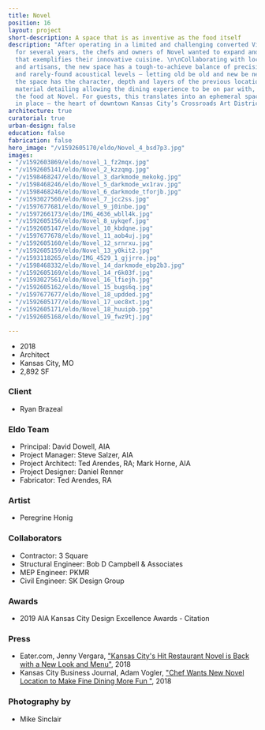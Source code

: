 ```yaml
---
title: Novel
position: 16
layout: project
short-description: A space that is as inventive as the food itself
description: "After operating in a limited and challenging converted Victorian house
  for several years, the chefs and owners of Novel wanted to expand and create a space
  that exemplifies their innovative cuisine. \n\nCollaborating with local artists
  and artisans, the new space has a tough-to-achieve balance of precision, looseness,
  and rarely-found acoustical levels — letting old be old and new be new. Architecturally,
  the space has the character, depth and layers of the previous location with classic
  material detailing allowing the dining experience to be on par with, but not overwhelming
  the food at Novel. For guests, this translates into an ephemeral space grounded
  in place — the heart of downtown Kansas City’s Crossroads Art District."
architecture: true
curatorial: true
urban-design: false
education: false
fabrication: false
hero_image: "/v1592605170/eldo/Novel_4_bsd7p3.jpg"
images:
- "/v1592603869/eldo/novel_1_fz2mqx.jpg"
- "/v1592605141/eldo/Novel_2_kzzqmg.jpg"
- "/v1598468247/eldo/Novel_3_darkmode_mekokg.jpg"
- "/v1598468246/eldo/Novel_5_darkmode_wx1rav.jpg"
- "/v1598468246/eldo/Novel_6_darkmode_tforjb.jpg"
- "/v1593027560/eldo/Novel_7_jcc2ss.jpg"
- "/v1597677681/eldo/Novel_9_j0inbe.jpg"
- "/v1597266173/eldo/IMG_4636_wbll4k.jpg"
- "/v1592605156/eldo/Novel_8_uykqef.jpg"
- "/v1592605147/eldo/Novel_10_kbdqne.jpg"
- "/v1597677678/eldo/Novel_11_aob4uj.jpg"
- "/v1592605160/eldo/Novel_12_srnrxu.jpg"
- "/v1592605159/eldo/Novel_13_y0kit2.jpg"
- "/v1593118265/eldo/IMG_4529_1_gjjrre.jpg"
- "/v1598468332/eldo/Novel_14_darkmode_ebp2b3.jpg"
- "/v1592605169/eldo/Novel_14_r6k03f.jpg"
- "/v1593027561/eldo/Novel_16_lfiejh.jpg"
- "/v1592605162/eldo/Novel_15_bugs6q.jpg"
- "/v1597677677/eldo/Novel_18_updded.jpg"
- "/v1592605177/eldo/Novel_17_uec8xt.jpg"
- "/v1592605171/eldo/Novel_18_huuipb.jpg"
- "/v1592605168/eldo/Novel_19_fwz9tj.jpg"

---
```

* 2018
* Architect
* Kansas City, MO
* 2,892 SF

### Client

* Ryan Brazeal

### Eldo Team

* Principal: David Dowell, AIA
* Project Manager: Steve Salzer, AIA
* Project Architect: Ted Arendes, RA; Mark Horne, AIA
* Project Designer: Daniel Renner
* Fabricator: Ted Arendes, RA

### Artist

* Peregrine Honig

### Collaborators

* Contractor: 3 Square
* Structural Engineer: Bob D Campbell & Associates
* MEP Engineer: PKMR
* Civil Engineer: SK Design Group

### Awards

* 2019 AIA Kansas City Design Excellence Awards -  Citation

### Press

* Eater.com, Jenny Vergara, ["Kansas City's Hit Restaurant Novel is Back with a New Look and Menu"](https://www.eater.com/2018/4/27/17290716/novel-restaurant-kansas-city-ryan-brazeal-jessica-armstrong-opening-photos "Kansas City's Hit Restaurant Novel is Back with a New Look and Menu"), 2018
* Kansas City Business Journal, Adam Vogler, ["Chef Wants New Novel Location to Make Fine Dining More Fun "](https://www.bizjournals.com/kansascity/news/2018/05/17/novel-crossroads-restaurant-photo-tour.html?ana=e_ae_set1&s=article_du&ed=2018-05-17&u=K3wntxBPBCRSVp6ZHeNTTA02ed89d8&t=1526589671&j=81651381 "Chef Wants New Novel Location to Make Fine Dining More Fun "), 2018

### Photography by

* Mike Sinclair
